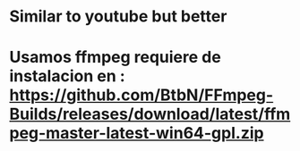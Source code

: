 # Similar to youtube but better             
# Usamos ffmpeg requiere de instalacion en : https://github.com/BtbN/FFmpeg-Builds/releases/download/latest/ffmpeg-master-latest-win64-gpl.zip
